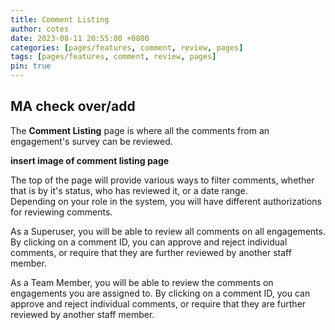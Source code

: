```yaml
---
title: Comment Listing
author: cotes
date: 2023-08-11 20:55:00 +0800
categories: [pages/features, comment, review, pages]
tags: [pages/features, comment, review, pages]
pin: true
---
```


## MA check over/add

The **Comment Listing** page is where all the comments from an engagement's survey can be reviewed.  

**insert image of comment listing page**  

The top of the page will provide various ways to filter comments, whether that is by it's status, who has reviewed it, or a date range.  
Depending on your role in the system, you will have different authorizations for reviewing comments.  

As a Superuser, you will be able to review all comments on all engagements. By clicking on a comment ID, you can approve and reject individual comments, or require that they are further reviewed by another staff member.  

As a Team Member, you will be able to review the comments on engagements you are assigned to. By clicking on a comment ID, you can approve and reject individual comments, or require that they are further reviewed by another staff member.  



